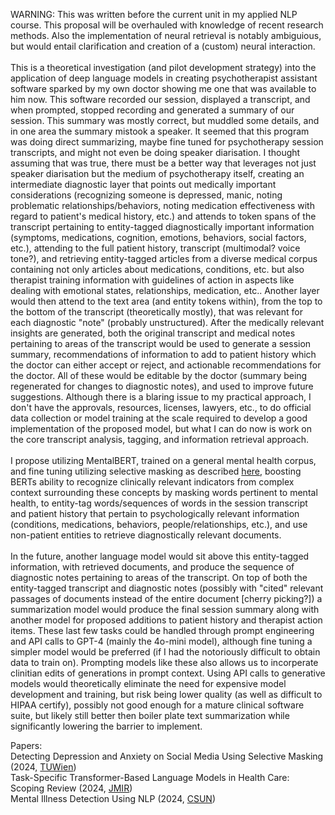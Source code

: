 WARNING: This was written before the current unit in my applied NLP course. This proposal will be overhauled with knowledge of recent research methods. Also the implementation of neural retrieval is notably ambiguious, but would entail clarification and creation of a (custom) neural interaction.\
\
This is a theoretical investigation (and pilot development strategy) into the application of deep language models in creating psychotherapist assistant software sparked by my own doctor showing me one that was available to him now. This software recorded our session, displayed a transcript, and when prompted, stopped recording and generated a summary of our session. This summary was mostly correct, but muddled some details, and in one area the summary mistook a speaker. It seemed that this program was doing direct summarizing, maybe fine tuned for psychotherapy session transcripts, and might not even be doing speaker diarisation. I thought assuming that was true, there must be a better way that leverages not just speaker diarisation but the medium of psychotherapy itself, creating an intermediate diagnostic layer that points out medically important considerations (recognizing someone is depressed, manic, noting problematic relationships/behaviors, noting medication effectiveness with regard to patient's medical history, etc.) and attends to token spans of the transcript pertaining to entity-tagged diagnostically important information (symptoms, medications, cognition, emotions, behaviors, social factors, etc.), attending to the full patient history, transcript (multimodal? voice tone?), and retrieving entity-tagged articles from a diverse medical corpus containing not only articles about medications, conditions, etc. but also therapist training information with guidelines of action in aspects like dealing with emotional states, relationships, medication, etc.. Another layer would then attend to the text area (and entity tokens within), from the top to the bottom of the transcript (theoretically mostly), that was relevant for each diagnostic "note" (probably unstructured). After the medically relevant insights are generated, both the original transcript and medical notes pertaining to areas of the transcript would be used to generate a session summary, recommendations of information to add to patient history which the doctor can either accept or reject, and actionable recommendations for the doctor. All of these would be editable by the doctor (summary being regenerated for changes to diagnostic notes), and used to improve future suggestions. Although there is a blaring issue to my practical approach, I don't have the approvals, resources, licenses, lawyers, etc., to do official data collection or model training at the scale required to develop a good implementation of the proposed model, but what I can do now is work on the core transcript analysis, tagging, and information retrieval approach.\
\
I propose utilizing MentalBERT, trained on a general mental health corpus, and fine tuning utilizing selective masking as described [here](https://repositum.tuwien.at/handle/20.500.12708/198293), boosting BERTs ability to recognize clinically relevant indicators from complex context surrounding these concepts by masking words pertinent to mental health, to entity-tag words/sequences of words in the session transcript and patient history that pertain to psychologically relevant information (conditions, medications, behaviors, people/relationships, etc.), and use non-patient entities to retrieve diagnostically relevant documents.\
\
In the future, another language model would sit above this entity-tagged information, with retrieved documents, and produce the sequence of diagnostic notes pertaining to areas of the transcript. On top of both the entity-tagged transcript and diagnostic notes (possibly with "cited" relevant passages of documents instead of the entire document [cherry picking?]) a summarization model would produce the final session summary along with another model for proposed additions to patient history and therapist action items. These last few tasks could be handled through prompt engineering and API calls to GPT-4 (mainly the 4o-mini model), although fine tuning a simpler model would be preferred (if I had the notoriously difficult to obtain data to train on). Prompting models like these also allows us to incorperate clinitian edits of generations in prompt context. Using API calls to generative models would theoretically eliminate the need for expensive model development and training, but risk being lower quality (as well as difficult to HIPAA certify), possibly not good enough for a mature clinical software suite, but likely still better then boiler plate text summarization while significantly lowering the barrier to implement.

Papers: \
Detecting Depression and Anxiety on Social Media Using Selective Masking (2024, [TUWien](https://repositum.tuwien.at/handle/20.500.12708/198293))\
Task-Specific Transformer-Based Language Models in Health Care: Scoping Review (2024, [JMIR](https://medinform.jmir.org/2024/1/e49724/))\
Mental Illness Detection Using NLP (2024, [CSUN](https://scholarworks.calstate.edu/downloads/ms35th72p))
